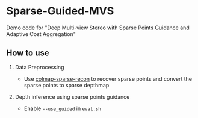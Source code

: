# Sparse-Guided-MVS

Demo code for "Deep Multi-view Stereo with Sparse Points Guidance and Adaptive Cost Aggregation"


## How to use
1. Data Preprocessing
   + Use [colmap-sparse-recon](https://github.com/XYZ-qiyh/colmap-sparse-recon) to recover sparse points and convert the sparse points to sparse depthmap

2. Depth inference using sparse points guidance
   + Enable `--use_guided` in `eval.sh`
